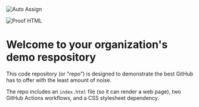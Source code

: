 ![Auto Assign](https://github.com/HowAboutQuestion/demo-repository/actions/workflows/auto-assign.yml/badge.svg)

![Proof HTML](https://github.com/HowAboutQuestion/demo-repository/actions/workflows/proof-html.yml/badge.svg)

# Welcome to your organization's demo respository
This code repository (or "repo") is designed to demonstrate the best GitHub has to offer with the least amount of noise.

The repo includes an `index.html` file (so it can render a web page), two GitHub Actions workflows, and a CSS stylesheet dependency.
